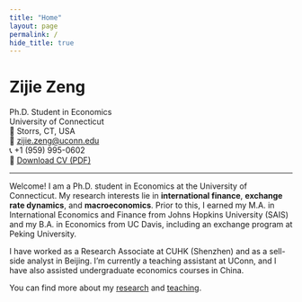 ```yaml
---
title: "Home"
layout: page
permalink: /
hide_title: true
---
```

# Zijie Zeng


Ph.D. Student in Economics  
University of Connecticut  
📍 Storrs, CT, USA  
📧 [zijie.zeng@uconn.edu](mailto:zijie.zeng@uconn.edu)  
📞 +1 (959) 995-0602  
📄 [Download CV (PDF)](/assets/cv/zijie-zeng-cv.pdf)

---

Welcome! I am a Ph.D. student in Economics at the University of Connecticut. My research interests lie in **international finance**, **exchange rate dynamics**, and **macroeconomics**. Prior to this, I earned my M.A. in International Economics and Finance from Johns Hopkins University (SAIS) and my B.A. in Economics from UC Davis, including an exchange program at Peking University.

I have worked as a Research Associate at CUHK (Shenzhen) and as a sell-side analyst in Beijing. I’m currently a teaching assistant at UConn, and I have also assisted undergraduate economics courses in China.

You can find more about my [research](/research/) and [teaching](/teaching/).

